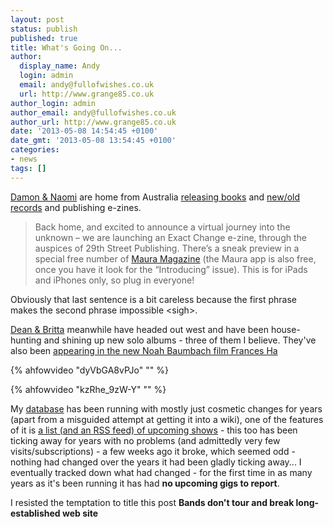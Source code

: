 ```yaml
---
layout: post
status: publish
published: true
title: What's Going On...
author:
  display_name: Andy
  login: admin
  email: andy@fullofwishes.co.uk
  url: http://www.grange85.co.uk
author_login: admin
author_email: andy@fullofwishes.co.uk
author_url: http://www.grange85.co.uk
date: '2013-05-08 14:54:45 +0100'
date_gmt: '2013-05-08 13:54:45 +0100'
categories:
- news
tags: []
---
```

<p><a href="http://www.damonandnaomi.com/">Damon & Naomi</a> are home from Australia <a href="http://www.yetipublishing.com/G500.html">releasing books</a> and <a href="/2013/04/23/wondrous-world-of-damon-naomi-bootleg-edition/">new/old records</a> and publishing e-zines. </p>
<blockquote><p>Back home, and excited to announce a virtual journey into the unknown – we are launching an Exact Change e-zine, through the auspices of 29th Street Publishing. There’s a sneak preview in a special free number of <a href="https://itunes.apple.com/us/app/maura-magazine/id590812236?mt=8">Maura Magazine</a> (the Maura app is also free, once you have it look for the  “Introducing” issue). This is for iPads and iPhones only, so plug in everyone!</p></blockquote>
<p>Obviously that last sentence is a bit careless because the first phrase makes the second phrase impossible &lt;sigh&gt;.</p>
<p><a href="http://www.deanandbritta.com">Dean & Britta</a> meanwhile have headed out west and have been house-hunting and shining up new solo albums - three of them I believe. They've also been <a href="http://www.ifcfilms.com/videos/frances-ha-trailer">appearing in the new Noah Baumbach film Frances Ha</a></p>
{% ahfowvideo "dyVbGA8vPJo" "" %}
<p>
</p>
{% ahfowvideo "kzRhe_9zW-Y" "" %}
<p>My <a href="http://db.fullofwishes.co.uk">database</a> has been running with mostly just cosmetic changes for years (apart from a misguided attempt at getting it into a wiki), one of the features of it is <a href="http://feeds.feedburner.com/AHeadFullOfWishes-UpcomingShows">a list (and an RSS feed) of upcoming shows</a> - this too has been ticking away for years with no problems (and admittedly very few visits/subscriptions) - a few weeks ago it broke, which seemed odd - nothing had changed over the years it had been gladly ticking away... I eventually tracked down what had changed - for the first time in as many years as it's been running it has had <strong>no upcoming gigs to report</strong>.</p>
<p>I resisted the temptation to title this post <strong>Bands don't tour and break long-established web site</strong></p>

